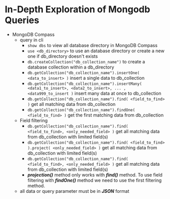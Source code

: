 # In-Depth Exploration of Mongodb Queries

- MongoDB Compass
    - query in cli
        - ```show dbs``` to view all database directory in MongoDB Compass
        - ```use <db_directory>``` to use an database directory or create a new one if db_directory doesn't exists
        - ```db.createCollection("db_collection_name")``` to create a database collection within a db_directory
        - ```db.getCollection("db_collection_name").insertOne( <data_to_insert> )``` insert a single data to db_collection
        - ```db.getCollection("db_collection_name").insertMany( <data1_to_insert>, <data2_to_insert>, ... , <data999_to_insert )``` insert many data at once to db_collection
        - ```db.getCollection("db_collection_name").find( <field_to_find> )``` get all matching data from db_collection
        - ```db.getCollection("db_collection_name").findOne( <field_to_find> )``` get the first matching data from db_collection
    - Field filtering
        - ```db.getCollection("db_collection_name").find( <field_to_find>, <only_needed_field> )``` get all matching data from db_collection with limited field(s)
        - ```db.getCollection("db_collection_name").find( <field_to_find> ).project( <only_needed_field> )``` get all matching data from db_collection with limited field(s)
        - ```db.getCollection("db_collection_name").find( <field_to_find>, <only_needed_field> )``` get all matching data from db_collection with limited field(s)
        - **_projection()_** method only works with **_find()_** method. To use field filtering with **_findOne()_** method we need to use the first filtering method.
    - all data or query parameter must be in **_JSON_** format
